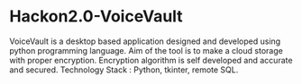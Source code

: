 # Hackon2.0-VoiceVault
VoiceVault is a desktop based application designed and developed using python programming language. Aim of the tool is to make a cloud storage with proper encryption.  Encryption algorithm is self developed and accurate and secured. Technology Stack : Python, tkinter, remote SQL.
